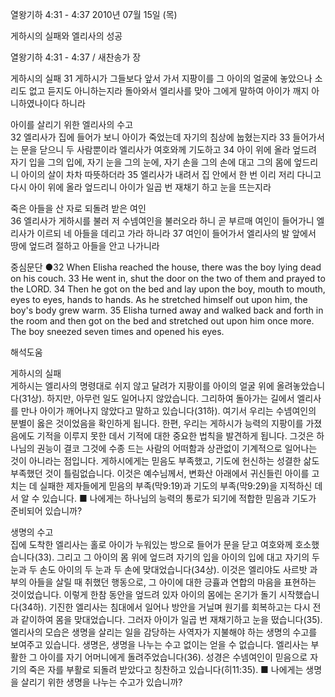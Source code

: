 열왕기하 4:31 - 4:37 
2010년 07월 15일 (목)

게하시의 실패와  엘리사의 성공



열왕기하 4:31 - 4:37 / 새찬송가  장


게하시의 실패 
31 게하시가 그들보다 앞서 가서 지팡이를 그 아이의 얼굴에 놓았으나 소리도 없고 듣지도 아니하는지라 돌아와서 엘리사를 맞아 그에게 말하여 아이가 깨지 아니하였나이다 하니라  

아이를 살리기 위한 엘리사의 수고  
32 엘리사가 집에 들어가 보니 아이가 죽었는데 자기의 침상에 눕혔는지라 33 들어가서는 문을 닫으니 두 사람뿐이라 엘리사가 여호와께 기도하고 34 아이 위에 올라 엎드려 자기 입을 그의 입에, 자기 눈을 그의 눈에, 자기 손을 그의 손에 대고 그의 몸에 엎드리니 아이의 살이 차차 따뜻하더라 35 엘리사가 내려서 집 안에서 한 번 이리 저리 다니고 다시 아이 위에 올라 엎드리니 아이가 일곱 번 재채기 하고 눈을 뜨는지라  

죽은 아들을 산 자로 되돌려 받은 여인  
36 엘리사가 게하시를 불러 저 수넴여인을 불러오라 하니 곧 부르매 여인이 들어가니 엘리사가 이르되 네 아들을 데리고 가라 하니라 37 여인이 들어가서 엘리사의 발 앞에서 땅에 엎드려 절하고 아들을 안고 나가니라 


중심문단 ●32 When Elisha reached the house, there was the boy lying dead on his couch. 33 He went in, shut the door on the two of them and prayed to the LORD. 34 Then he got on the bed and lay upon the boy, mouth to mouth, eyes to eyes, hands to hands. As he stretched himself out upon him, the boy's body grew warm. 35 Elisha turned away and walked back and forth in the room and then got on the bed and stretched out upon him once more. The boy sneezed seven times and opened his eyes.

해석도움





게하시의 실패  
게하시는 엘리사의 명령대로 쉬지 않고 달려가 지팡이를 아이의 얼굴 위에 올려놓았습니다(31상). 하지만, 아무런 일도 일어나지 않았습니다. 그리하여 돌아가는 길에서 엘리사를 만나 아이가 깨어나지 않았다고 말하고 있습니다(31하). 여기서 우리는 수넴여인의 분별이 옳은 것이었음을 확인하게 됩니다. 한편, 우리는 게하시가 능력의 지팡이를 가졌음에도 기적을 이루지 못한 데서 기적에 대한 중요한 법칙을 발견하게 됩니다. 그것은 하나님의 권능이 결코 그것에 수종 드는 사람의 어떠함과 상관없이 기계적으로 일어나는 것이 아니라는 점입니다. 게하시에게는 믿음도 부족했고, 기도에 헌신하는 성결한 삶도 부족했던 것이 틀림없습니다. 이것은 예수님께서, 변화산 아래에서 귀신들린 아이를 고치는 데 실패한 제자들에게 믿음의 부족(막9:19)과 기도의 부족(막9:29)을 지적하신 데서 알 수 있습니다. 
■ 나에게는 하나님의 능력의 통로가 되기에 적합한 믿음과 기도가 준비되어 있습니까?  

생명의 수고  
집에 도착한 엘리사는 홀로 아이가 누워있는 방으로 들어가 문을 닫고 여호와께 호소했습니다(33). 그리고 그 아이의 몸 위에 엎드려 자기의 입을 아이의 입에 대고 자기의 두 눈과 두 손도 아이의 두 눈과 두 손에 맞대었습니다(34상). 이것은 엘리야도 사르밧 과부의 아들을 살릴 때 취했던 행동으로, 그 아이에 대한 긍휼과 연합의 마음을 표현하는 것이었습니다. 이렇게 한참 동안을 엎드려 있자 아이의 몸에는 온기가 돌기 시작했습니다(34하). 기진한 엘리사는 침대에서 일어나 방안을 거닐며 원기를 회복하고는 다시 전과 같이하여 몸을 맞대었습니다. 그러자 아이가 일곱 번 재채기하고 눈을 떴습니다(35). 엘리사의 모습은 생명을 살리는 일을 감당하는 사역자가 지불해야 하는 생명의 수고를 보여주고 있습니다. 생명은, 생명을 나누는 수고 없이는 얻을 수 없습니다. 엘리사는 부활한 그 아이를 자기 어머니에게 돌려주었습니다(36). 성경은 수넴여인이 믿음으로 자기의 죽은 자를 부활로 되돌려 받았다고 칭찬하고 있습니다(히11:35). 
■ 나에게는 생명을 살리기 위한 생명을 나누는 수고가 있습니까?